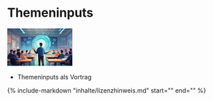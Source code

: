 # Themeninputs

![Kapitelbild](bilder/08_kapitelbild.jpg)

- Themeninputs als Vortrag

{%
   include-markdown "inhalte/lizenzhinweis.md"
   start="<!--include-start-->"
   end="<!--include-end-->"
%}